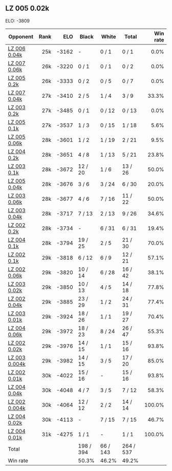 ## LZ 005 0.02k ##

ELO: -3809

Opponent | Rank | ELO | Black | White | Total | Win rate
---------|-----:|----:|-------|-------|-------|-------:
[LZ 006 0.04k](LZ%20006%200.04k.md) | 25k | -3162 | - | 0 / 1 | 0 / 1 | 0.0%
[LZ 007 0.06k](LZ%20007%200.06k.md) | 26k | -3220 | 0 / 1 | 0 / 1 | 0 / 2 | 0.0%
[LZ 005 0.2k](LZ%20005%200.2k.md) | 26k | -3333 | 0 / 2 | 0 / 5 | 0 / 7 | 0.0%
[LZ 007 0.04k](LZ%20007%200.04k.md) | 27k | -3410 | 2 / 5 | 1 / 4 | 3 / 9 | 33.3%
[LZ 003 0.2k](LZ%20003%200.2k.md) | 27k | -3485 | 0 / 1 | 0 / 12 | 0 / 13 | 0.0%
[LZ 005 0.1k](LZ%20005%200.1k.md) | 27k | -3537 | 1 / 3 | 0 / 15 | 1 / 18 | 5.6%
[LZ 005 0.06k](LZ%20005%200.06k.md) | 28k | -3601 | 1 / 2 | 1 / 19 | 2 / 21 | 9.5%
[LZ 004 0.2k](LZ%20004%200.2k.md) | 28k | -3651 | 4 / 8 | 1 / 13 | 5 / 21 | 23.8%
[LZ 003 0.1k](LZ%20003%200.1k.md) | 28k | -3672 | 12 / 20 | 1 / 6 | 13 / 26 | 50.0%
[LZ 005 0.04k](LZ%20005%200.04k.md) | 28k | -3676 | 3 / 6 | 3 / 24 | 6 / 30 | 20.0%
[LZ 003 0.06k](LZ%20003%200.06k.md) | 28k | -3677 | 4 / 6 | 7 / 16 | 11 / 22 | 50.0%
[LZ 003 0.04k](LZ%20003%200.04k.md) | 28k | -3717 | 7 / 13 | 2 / 13 | 9 / 26 | 34.6%
[LZ 002 0.2k](LZ%20002%200.2k.md) | 28k | -3734 | - | 6 / 31 | 6 / 31 | 19.4%
[LZ 004 0.1k](LZ%20004%200.1k.md) | 28k | -3794 | 19 / 25 | 2 / 5 | 21 / 30 | 70.0%
[LZ 002 0.1k](LZ%20002%200.1k.md) | 29k | -3818 | 6 / 12 | 6 / 9 | 12 / 21 | 57.1%
[LZ 002 0.06k](LZ%20002%200.06k.md) | 29k | -3820 | 10 / 14 | 6 / 28 | 16 / 42 | 38.1%
[LZ 003 0.02k](LZ%20003%200.02k.md) | 29k | -3850 | 10 / 13 | 4 / 5 | 14 / 18 | 77.8%
[LZ 002 0.04k](LZ%20002%200.04k.md) | 29k | -3885 | 23 / 29 | 1 / 2 | 24 / 31 | 77.4%
[LZ 003 0.01k](LZ%20003%200.01k.md) | 29k | -3924 | 18 / 26 | 1 / 1 | 19 / 27 | 70.4%
[LZ 004 0.06k](LZ%20004%200.06k.md) | 29k | -3972 | 18 / 23 | 8 / 24 | 26 / 47 | 55.3%
[LZ 002 0.02k](LZ%20002%200.02k.md) | 29k | -3976 | 14 / 15 | 1 / 1 | 15 / 16 | 93.8%
[LZ 003 0.004k](LZ%20003%200.004k.md) | 29k | -3982 | 14 / 15 | 3 / 5 | 17 / 20 | 85.0%
[LZ 002 0.01k](LZ%20002%200.01k.md) | 30k | -4022 | 15 / 16 | - | 15 / 16 | 93.8%
[LZ 004 0.04k](LZ%20004%200.04k.md) | 30k | -4048 | 4 / 7 | 3 / 5 | 7 / 12 | 58.3%
[LZ 002 0.004k](LZ%20002%200.004k.md) | 30k | -4064 | 12 / 12 | 2 / 2 | 14 / 14 | 100.0%
[LZ 004 0.02k](LZ%20004%200.02k.md) | 30k | -4113 | - | 7 / 15 | 7 / 15 | 46.7%
[LZ 004 0.01k](LZ%20004%200.01k.md) | 31k | -4275 | 1 / 1 | - | 1 / 1 | 100.0%
Total | | | 198 / 394 | 66 / 143 | 264 / 537 | 
Win rate| | | 50.3% | 46.2% | 49.2% | 
